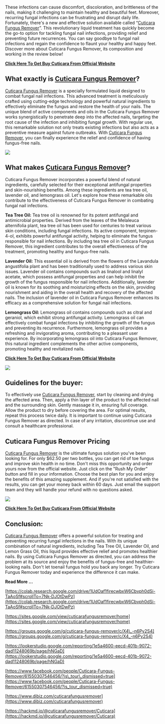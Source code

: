 These infections can cause discomfort, discoloration, and brittleness of the nails, making it challenging to maintain healthy and beautiful feet. Moreover, recurring fungal infections can be frustrating and disrupt daily life. Fortunately, there's a new and effective solution available called “[Cuticara Fungus Remover](https://www.youtube.com/watch?v=iJjuxKcAcOw)”. This revolutionary liquid treatment has quickly become the go-to option for tackling fungal nail infections, providing relief and preventing future recurrences. You can say goodbye to fungal nail infections and regain the confidence to flaunt your healthy and happy feet. Discover more about Cuticara Fungus Remover, its composition and working in the review below!

**[Click Here To Get Buy Cuticara From Official Website](https://www.glitco.com/get-cuticara)**

**What exactly is [Cuticara Fungus Remover](https://soundcloud.com/cuticara/cuticara-fungus-remover-all-natural?)?**
--------------------------------------------------------------------------------------------------------------------

[Cuticara Fungus Remover](https://www.prlog.org/12980025-cuticara-doctors-reviewed-effective-treatment-for-fungal-infections-on-nails-and-skin.html) is a specially formulated liquid designed to combat fungal nail infections. This advanced treatment is meticulously crafted using cutting-edge technology and powerful natural ingredients to effectively eliminate the fungus and restore the health of your nails. The unique blend of active components and oils in the Cuticara Fungus Remover works synergistically to penetrate deep into the affected nails, targeting the root cause of the infection and inhibiting fungal growth. With regular use, this remarkable solution not only treats existing infections but also acts as a preventive measure against future outbreaks. With [Cuticara Fungus Remover](https://cuticara-fungus-remover.clubeo.com/page/cuticara-fungus-remover.html), you can finally experience the relief and confidence of having fungus-free nails.

[![](https://blogger.googleusercontent.com/img/b/R29vZ2xl/AVvXsEiJCtXpH5gZGkiBv-RxMrPqOHCHusx7b6PtZTPn7yqmCNlpBfRvZLBbc8qWrmxxCe70gFsibIJL78UvWXg7vkFw9J2bMANmymAIRXS2MMFVr1cyCj7VlOD9uYRib5_bP7xq8oXcOS_1TzQcAZhc5Lv7aDqMJqx3iUcpFecO620Vz60y7Ls86CGwqbO_seQr/w640-h352/Screenshot%20(1054).png)](https://www.glitco.com/get-cuticara)

**What makes [Cuticara Fungus Remover](https://cuticara-fungus-remover.company.site/)?**
----------------------------------------------------------------------------------------

Cuticara Fungus Remover incorporates a powerful blend of natural ingredients, carefully selected for their exceptional antifungal properties and skin-nourishing benefits. Among these ingredients are tea tree oil, lavender oil, and lemongrass oil. Let's explore how these remarkable oils contribute to the effectiveness of Cuticara Fungus Remover in combating fungal nail infections.

**Tea Tree Oil:** Tea tree oil is renowned for its potent antifungal and antimicrobial properties. Derived from the leaves of the Melaleuca alternifolia plant, tea tree oil has been used for centuries to treat various skin conditions, including fungal infections. Its active component, terpinen-4-ol, exhibits powerful antifungal activity, helping to eliminate the fungus responsible for nail infections. By including tea tree oil in Cuticara Fungus Remover, this ingredient contributes to the overall effectiveness of the treatment, promoting healthy and fungus-free nails.

**Lavender Oil:** This essential oil is derived from the flowers of the Lavandula angustifolia plant and has been traditionally used to address various skin issues. Lavender oil contains compounds such as linalool and linalyl acetate, which possess antifungal properties and can help inhibit the growth of the fungus responsible for nail infections. Additionally, lavender oil is known for its soothing and moisturizing effects on the skin, providing nourishment and aiding in the overall health and recovery of the affected nails. The inclusion of lavender oil in Cuticara Fungus Remover enhances its efficacy as a comprehensive solution for fungal nail infections.

**Lemongrass Oil:** Lemongrass oil contains compounds such as citral and geraniol, which exhibit strong antifungal activity. Lemongrass oil can effectively combat fungal infections by inhibiting the growth of the fungus and preventing its recurrence. Furthermore, lemongrass oil provides a refreshing and invigorating aroma, contributing to a pleasant user experience. By incorporating lemongrass oil into Cuticara Fungus Remover, this natural ingredient complements the other active components, promoting healthy and revitalized nails.

**[Click Here To Get Buy Cuticara From Official Website](https://www.glitco.com/get-cuticara)**

[![](https://blogger.googleusercontent.com/img/b/R29vZ2xl/AVvXsEhqACd9WYXwKAgOBCgQmQk0DhAEBJrR1_c1zZ0kNu1N57J3yDQQ-XdM8zSdxUArch099z1zfn11q-XRZZtJ4NbyNzwqM0JiAmky7p20ZuF4qynjgR1t7etcHilGmgbK-GQhEsqVCyLwUF4IU_pmypCdUzWru2too9dcFAdpBBXQf8wPxaMcyQ17cVna7ps7/w640-h294/Screenshot%20(1055).png)](https://blogger.googleusercontent.com/img/b/R29vZ2xl/AVvXsEhqACd9WYXwKAgOBCgQmQk0DhAEBJrR1_c1zZ0kNu1N57J3yDQQ-XdM8zSdxUArch099z1zfn11q-XRZZtJ4NbyNzwqM0JiAmky7p20ZuF4qynjgR1t7etcHilGmgbK-GQhEsqVCyLwUF4IU_pmypCdUzWru2too9dcFAdpBBXQf8wPxaMcyQ17cVna7ps7/s1439/Screenshot%20(1055).png)

**Guidelines for the buyer:**
-----------------------------

To effectively use [Cuticara Fungus Remover](https://cuticara-fungus-remover.webflow.io/), start by cleaning and drying the affected area. Then, apply a thin layer of the product to the affected nail and the surrounding skin. Gently massage it in, ensuring full coverage. Allow the product to dry before covering the area. For optimal results, repeat this process twice daily. It is important to continue using Cuticara Fungus Remover as directed. In case of any irritation, discontinue use and consult a healthcare professional.

**Cuticara Fungus Remover Pricing**
-----------------------------------

[Cuticara Fungus Remover](https://cuticara.contently.com) is the ultimate fungus solution you've been looking for. For only $62.50 per two bottles, you can get rid of toe fungus and improve skin health in no time. Don't miss this opportunity and order yours now from the official website. Just click on the "Rush My Order" button and fill in your information. Choose the best plan for you and enjoy the benefits of this amazing supplement. And if you're not satisfied with the results, you can get your money back within 60 days. Just email the support team and they will handle your refund with no questions asked.

[![](https://blogger.googleusercontent.com/img/b/R29vZ2xl/AVvXsEglgfWmKKkQezo_IPekqAX5TJPh6CZQbLYeHdBLQbns_ZqNjTMHrH1urIvFqazZcYLZLuaEoxhUJ1msk-oEGtXfMmuzKnp5oIkoDW2SPNw-IoBbvletTEimmD31HVluIzCfGeqKz0MckJPTLgKBZ0RjBoPI0XzoVz0xJFSX3tJS1NIDyWWsi4QsIFVv_I50/w640-h260/Screenshot%20(1059).png)](https://www.glitco.com/get-cuticara)

**[Click Here To Get Buy Cuticara From Official Website](https://www.glitco.com/get-cuticara)**

**Conclusion:**
---------------

[Cuticara Fungus Remover](https://www.scoop.it/topic/cuticara-fungus-remover?curate=true&onb=1&loader=1) offers a powerful solution for treating and preventing recurring fungal infections in the nails. With its unique combination of natural ingredients, including Tea Tree Oil, Lavender Oil, and Lemon Grass Oil, this liquid provides effective relief and promotes healthier nails. By using Cuticara Fungus Remover as directed, you can address the problem at its source and enjoy the benefits of fungus-free and healthier-looking nails. Don't let toenail fungus hold you back any longer. Try Cuticara Fungus Remover today and experience the difference it can make.

**Read More ...**

[https://colab.research.google.com/drive/1UdOaf1firecwbxW6Cbvph0dSi-TaAoSf#scrollTo=7Nk-DJOtDwPz](https://colab.research.google.com/drive/1UdOaf1firecwbxW6Cbvph0dSi-TaAoSf#scrollTo=7Nk-DJOtDwPz)

[https://sites.google.com/view/cuticarafungusremover/home](https://sites.google.com/view/cuticarafungusremover/home)

[https://groups.google.com/g/cuticara-fungus-remover/c/X4\_-n6Py2S4](https://groups.google.com/g/cuticara-fungus-remover/c/X4_-n6Py2S4)

[https://lookerstudio.google.com/reporting/1e5a4600-eecd-401b-9072-dad11248069b/page/hNGaD](https://lookerstudio.google.com/reporting/1e5a4600-eecd-401b-9072-dad11248069b/page/hNGaD)

[https://www.facebook.com/people/Cuticara-Fungus-Remover/61550307546456/?is\_tour\_dismissed=true](https://www.facebook.com/people/Cuticara-Fungus-Remover/61550307546456/?is_tour_dismissed=true)

[https://www.dibiz.com/cuticarafungusremover](https://www.dibiz.com/cuticarafungusremover)

[https://hackmd.io/@cuticarafungusremover/Cuticara](https://hackmd.io/@cuticarafungusremover/Cuticara)
